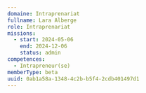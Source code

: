 ```yaml
---
domaine: Intraprenariat
fullname: Lara Alberge
role: Intraprenariat
missions:
  - start: 2024-05-06
    end: 2024-12-06
    status: admin
competences:
  - Intrapreneur(se)
memberType: beta
uuid: 0ab1a58a-1348-4c2b-b5f4-2cdb401497d1
---
```

